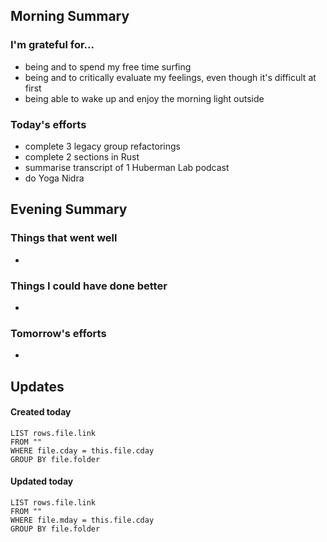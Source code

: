 ## Morning Summary

### I'm grateful for...
- being and to spend my free time surfing
- being and to critically evaluate my feelings, even though it's difficult at first
- being able to wake up and enjoy the morning light outside

### Today's efforts
- complete 3 legacy group refactorings
- complete 2 sections in Rust
- summarise transcript of 1 Huberman Lab podcast
- do Yoga Nidra

## Evening Summary

### Things that went well
- 

### Things I could have done better
- 

### Tomorrow's efforts
- 

## Updates 
#### Created today
```dataview
LIST rows.file.link
FROM ""
WHERE file.cday = this.file.cday
GROUP BY file.folder
```

#### Updated today
```dataview
LIST rows.file.link
FROM ""
WHERE file.mday = this.file.cday
GROUP BY file.folder
```
